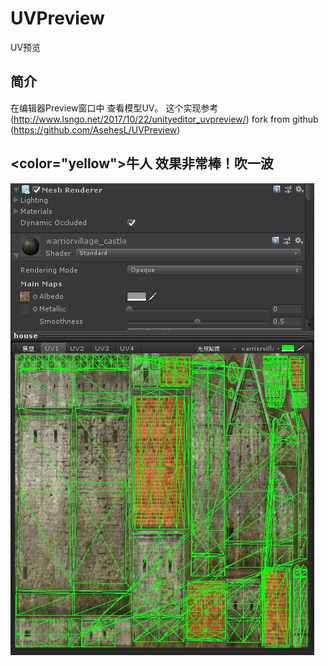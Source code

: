 ﻿# UVPreview 
UV预览
## 简介 
在编辑器Preview窗口中 查看模型UV。
这个实现参考
(http://www.lsngo.net/2017/10/22/unityeditor_uvpreview/)
fork from github
(https://github.com/AsehesL/UVPreview)
## <color="yellow">牛人 效果非常棒！吹一波</color> 

![预览图](img/1.jpg)